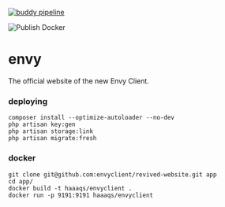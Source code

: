 [![buddy pipeline](https://app.buddy.works/haaaqs/revived-website/pipelines/pipeline/254472/badge.svg?token=b18303429e26f76a17ce9a17b3d4056c1b1b99fa46097bdb41dd0ae275f9799a "buddy pipeline")](https://app.buddy.works/haaaqs/revived-website/pipelines/pipeline/254472)

![Publish Docker](https://github.com/envyclient/revived-website/workflows/Publish%20Docker/badge.svg?branch=master)

# envy
The official website of the new Envy Client.

### deploying
```text
composer install --optimize-autoloader --no-dev
php artisan key:gen
php artisan storage:link
php artisan migrate:fresh
```

### docker
```text
git clone git@github.com:envyclient/revived-website.git app
cd app/
docker build -t haaaqs/envyclient .
docker run -p 9191:9191 haaaqs/envyclient
```

